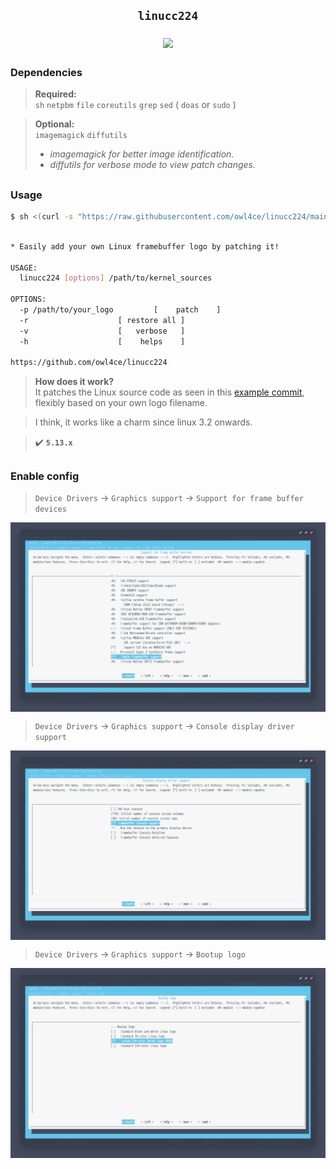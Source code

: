 ## <p align="center">`linucc224`</p>

<p align="center"><img src="https://repository-images.githubusercontent.com/393654854/5423f869-eadf-41c9-ba0b-078162f39b2f" align="center"/></p>

##  
### Dependencies <img alt="" align="right" src="https://badges.pufler.dev/visits/owl4ce/linucc224?style=flat-square&label=&color=000000&logo=GitHub&logoColor=white&labelColor=373e4d"/>
> **Required:**  
> `sh` `netpbm` `file` `coreutils` `grep` `sed` ( `doas` or `sudo` )

> **Optional:**  
> `imagemagick` `diffutils`
>
> * *imagemagick for better image identification.*
> * *diffutils for verbose mode to view patch changes.*

##  
### Usage
```sh
$ sh <(curl -s "https://raw.githubusercontent.com/owl4ce/linucc224/main/linucc224") -h
```
```sh

* Easily add your own Linux framebuffer logo by patching it!

USAGE:
  linucc224 [options] /path/to/kernel_sources

OPTIONS:
  -p /path/to/your_logo			[    patch    ]
  -r					[ restore all ]
  -v					[   verbose   ]
  -h					[    helps    ]

https://github.com/owl4ce/linucc224

```
> **How does it work?**  
> It patches the Linux source code as seen in this [example commit](https://github.com/owl4ce/linucc224/commit/90ddf7e7e23da39946142749c0761d824d045b3f.patch), flexibly based on your own logo filename.

> I think, it works like a charm since linux 3.2 onwards.

> :heavy_check_mark: **`5.13.x`**

##  
### Enable config

> `Device Drivers` -> `Graphics support` -> `Support for frame buffer devices`
<p align="center"><img src="./screenshots/2021-08-12-051730_1301x748_scrot.png" align="center"/></p>

> `Device Drivers` -> `Graphics support` -> `Console display driver support`
<p align="center"><img src="./screenshots/2021-08-12-051704_1301x748_scrot.png" align="center"/></p>

> `Device Drivers` -> `Graphics support` -> `Bootup logo`
<p align="center"><img src="./screenshots/2021-08-12-051654_1301x748_scrot.png" align="center"/></p>

